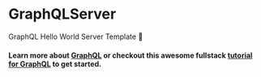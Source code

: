 # GraphQLServer
GraphQL Hello World Server Template :rocket: 

#### Learn more about [GraphQL](https://graphql.org/) or checkout this awesome fullstack [tutorial for GraphQL](https://github.com/howtographql/howtographql) to get started.
